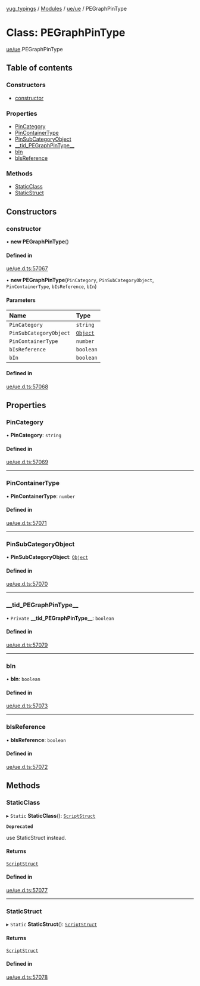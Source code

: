 [yug_typings](../README.md) / [Modules](../modules.md) / [ue/ue](../modules/ue_ue.md) / PEGraphPinType

# Class: PEGraphPinType

[ue/ue](../modules/ue_ue.md).PEGraphPinType

## Table of contents

### Constructors

- [constructor](ue_ue.PEGraphPinType.md#constructor)

### Properties

- [PinCategory](ue_ue.PEGraphPinType.md#pincategory)
- [PinContainerType](ue_ue.PEGraphPinType.md#pincontainertype)
- [PinSubCategoryObject](ue_ue.PEGraphPinType.md#pinsubcategoryobject)
- [\_\_tid\_PEGraphPinType\_\_](ue_ue.PEGraphPinType.md#__tid_pegraphpintype__)
- [bIn](ue_ue.PEGraphPinType.md#bin)
- [bIsReference](ue_ue.PEGraphPinType.md#bisreference)

### Methods

- [StaticClass](ue_ue.PEGraphPinType.md#staticclass)
- [StaticStruct](ue_ue.PEGraphPinType.md#staticstruct)

## Constructors

### constructor

• **new PEGraphPinType**()

#### Defined in

[ue/ue.d.ts:57067](https://github.com/YugMetaverse/yug_typings/blob/25cad34/ue/ue.d.ts#L57067)

• **new PEGraphPinType**(`PinCategory`, `PinSubCategoryObject`, `PinContainerType`, `bIsReference`, `bIn`)

#### Parameters

| Name | Type |
| :------ | :------ |
| `PinCategory` | `string` |
| `PinSubCategoryObject` | [`Object`](ue_ue.Object.md) |
| `PinContainerType` | `number` |
| `bIsReference` | `boolean` |
| `bIn` | `boolean` |

#### Defined in

[ue/ue.d.ts:57068](https://github.com/YugMetaverse/yug_typings/blob/25cad34/ue/ue.d.ts#L57068)

## Properties

### PinCategory

• **PinCategory**: `string`

#### Defined in

[ue/ue.d.ts:57069](https://github.com/YugMetaverse/yug_typings/blob/25cad34/ue/ue.d.ts#L57069)

___

### PinContainerType

• **PinContainerType**: `number`

#### Defined in

[ue/ue.d.ts:57071](https://github.com/YugMetaverse/yug_typings/blob/25cad34/ue/ue.d.ts#L57071)

___

### PinSubCategoryObject

• **PinSubCategoryObject**: [`Object`](ue_ue.Object.md)

#### Defined in

[ue/ue.d.ts:57070](https://github.com/YugMetaverse/yug_typings/blob/25cad34/ue/ue.d.ts#L57070)

___

### \_\_tid\_PEGraphPinType\_\_

• `Private` **\_\_tid\_PEGraphPinType\_\_**: `boolean`

#### Defined in

[ue/ue.d.ts:57079](https://github.com/YugMetaverse/yug_typings/blob/25cad34/ue/ue.d.ts#L57079)

___

### bIn

• **bIn**: `boolean`

#### Defined in

[ue/ue.d.ts:57073](https://github.com/YugMetaverse/yug_typings/blob/25cad34/ue/ue.d.ts#L57073)

___

### bIsReference

• **bIsReference**: `boolean`

#### Defined in

[ue/ue.d.ts:57072](https://github.com/YugMetaverse/yug_typings/blob/25cad34/ue/ue.d.ts#L57072)

## Methods

### StaticClass

▸ `Static` **StaticClass**(): [`ScriptStruct`](ue_ue.ScriptStruct.md)

**`Deprecated`**

use StaticStruct instead.

#### Returns

[`ScriptStruct`](ue_ue.ScriptStruct.md)

#### Defined in

[ue/ue.d.ts:57077](https://github.com/YugMetaverse/yug_typings/blob/25cad34/ue/ue.d.ts#L57077)

___

### StaticStruct

▸ `Static` **StaticStruct**(): [`ScriptStruct`](ue_ue.ScriptStruct.md)

#### Returns

[`ScriptStruct`](ue_ue.ScriptStruct.md)

#### Defined in

[ue/ue.d.ts:57078](https://github.com/YugMetaverse/yug_typings/blob/25cad34/ue/ue.d.ts#L57078)
